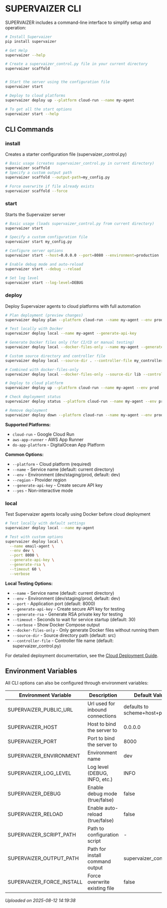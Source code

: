# SUPERVAIZER CLI

SUPERVAIZER includes a command-line interface to simplify setup and operation:

```bash
# Install Supervaizer
pip install supervaizer

# Get Help
supervaizer --help

# Create a supervaizer_control.py file in your current directory
supervaizer scaffold


# Start the server using the configuration file
supervaizer start

# Deploy to cloud platforms
supervaizer deploy up --platform cloud-run --name my-agent

# To get all the start options
supervaizer start --help
```

## CLI Commands

### install

Creates a starter configuration file (supervaizer_control.py)

```bash
# Basic usage (creates supervaizer_control.py in current directory)
supervaizer scaffold
# Specify a custom output path
supervaizer scaffold --output-path=my_config.py

# Force overwrite if file already exists
supervaizer scaffold --force
```

### start

Starts the Supervaizer server

```bash
# Basic usage (loads supervaizer_control.py from current directory)
supervaizer start

# Specify a custom configuration file
supervaizer start my_config.py

# Configure server options
supervaizer start --host=0.0.0.0 --port=8080 --environment=production

# Enable debug mode and auto-reload
supervaizer start --debug --reload

# Set log level
supervaizer start --log-level=DEBUG
```

### deploy

Deploy Supervaizer agents to cloud platforms with full automation

```bash
# Plan deployment (preview changes)
supervaizer deploy plan --platform cloud-run --name my-agent --env prod

# Test locally with Docker
supervaizer deploy local --name my-agent --generate-api-key

# Generate Docker files only (for CI/CD or manual testing)
supervaizer deploy local --docker-files-only --name my-agent --generate-api-key

# Custom source directory and controller file
supervaizer deploy local --source-dir . --controller-file my_controller.py

# Combined with docker-files-only
supervaizer deploy local --docker-files-only --source-dir lib --controller-file custom_controller.py

# Deploy to cloud platform
supervaizer deploy up --platform cloud-run --name my-agent --env prod

# Check deployment status
supervaizer deploy status --platform cloud-run --name my-agent --env prod

# Remove deployment
supervaizer deploy down --platform cloud-run --name my-agent --env prod
```

**Supported Platforms:**

- `cloud-run` - Google Cloud Run
- `aws-app-runner` - AWS App Runner
- `do-app-platform` - DigitalOcean App Platform

**Common Options:**

- `--platform` - Cloud platform (required)
- `--name` - Service name (default: current directory)
- `--env` - Environment (dev/staging/prod, default: dev)
- `--region` - Provider region
- `--generate-api-key` - Create secure API key
- `--yes` - Non-interactive mode

### local

Test Supervaizer agents locally using Docker before cloud deployment

```bash
# Test locally with default settings
supervaizer deploy local --name my-agent

# Test with custom options
supervaizer deploy local \
  --name email-agent \
  --env dev \
  --port 8000 \
  --generate-api-key \
  --generate-rsa \
  --timeout 60 \
  --verbose
```

**Local Testing Options:**

- `--name` - Service name (default: current directory)
- `--env` - Environment (dev/staging/prod, default: dev)
- `--port` - Application port (default: 8000)
- `--generate-api-key` - Create secure API key for testing
- `--generate-rsa` - Generate RSA private key for testing
- `--timeout` - Seconds to wait for service startup (default: 30)
- `--verbose` - Show Docker Compose output
- `--docker-files-only` - Only generate Docker files without running them
- `--source-dir` - Source directory path (default: src)
- `--controller-file` - Controller file name (default: supervaizer_control.py)

For detailed deployment documentation, see the [Cloud Deployment Guide](../deploy).

## Environment Variables

All CLI options can also be configured through environment variables:

| Environment Variable      | Description                      | Default Value                |
| ------------------------- | -------------------------------- | ---------------------------- |
| SUPERVAIZER_PUBLIC_URL    | Url used for inbound connections | defaults to scheme+host+port |
| SUPERVAIZER_HOST          | Host to bind the server to       | 0.0.0.0                      |
| SUPERVAIZER_PORT          | Port to bind the server to       | 8000                         |
| SUPERVAIZER_ENVIRONMENT   | Environment name                 | dev                          |
| SUPERVAIZER_LOG_LEVEL     | Log level (DEBUG, INFO, etc.)    | INFO                         |
| SUPERVAIZER_DEBUG         | Enable debug mode (true/false)   | false                        |
| SUPERVAIZER_RELOAD        | Enable auto-reload (true/false)  | false                        |
| SUPERVAIZER_SCRIPT_PATH   | Path to configuration script     | -                            |
| SUPERVAIZER_OUTPUT_PATH   | Path for install command output  | supervaizer_control.py       |
| SUPERVAIZER_FORCE_INSTALL | Force overwrite existing file    | false                        |

_Uploaded on 2025-08-12 14:19:38_
